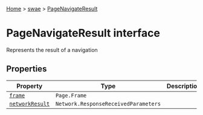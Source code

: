 [Home](./index) &gt; [swae](./swae.md) &gt; [PageNavigateResult](./swae.pagenavigateresult.md)

# PageNavigateResult interface

Represents the result of a navigation

## Properties

|  Property | Type | Description |
|  --- | --- | --- |
|  [`frame`](./swae.pagenavigateresult.frame.md) | `Page.Frame` |  |
|  [`networkResult`](./swae.pagenavigateresult.networkresult.md) | `Network.ResponseReceivedParameters` |  |

